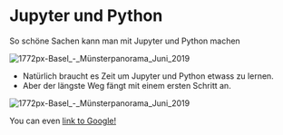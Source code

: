 # Jupyter und Python
So schöne Sachen kann man mit Jupyter und Python machen
  
![1772px-Basel_-_Münsterpanorama_Juni_2019](https://jupyter.org/assets/jupyterpreview.png)
  
   
- Natürlich braucht es Zeit um Jupyter und Python etwass zu lernen.  
- Aber der längste Weg fängt mit einem ersten Schritt an. 
  
    
![1772px-Basel_-_Münsterpanorama_Juni_2019](https://miro.medium.com/max/1400/1*ezJx8ZEu1Va14iscq_h5Gg.png)


You can even [link to Google!](http://google.com)
